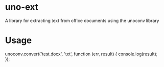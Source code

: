 # uno-ext
A library for extracting text from office documents using the unoconv library

# Usage
unoconv.convert('test.docx', 'txt', function (err, result) {
    console.log(result);
});
